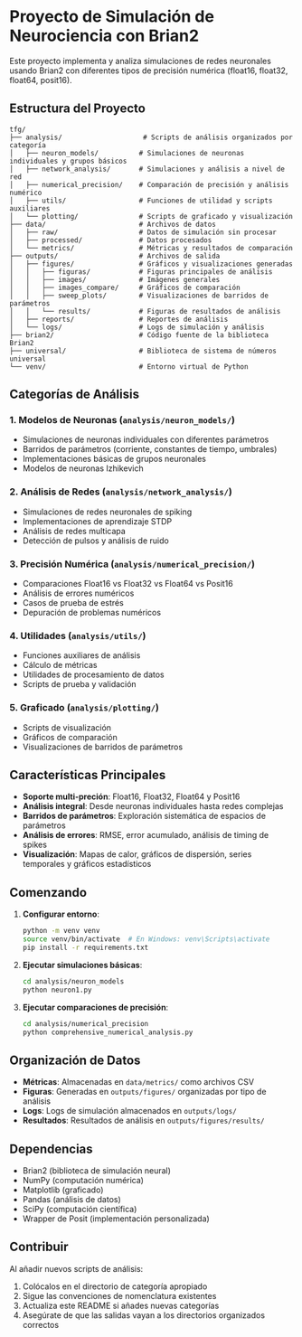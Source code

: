# Proyecto de Simulación de Neurociencia con Brian2

Este proyecto implementa y analiza simulaciones de redes neuronales usando Brian2 con diferentes tipos de precisión numérica (float16, float32, float64, posit16).

## Estructura del Proyecto

```
tfg/
├── analysis/                    # Scripts de análisis organizados por categoría
│   ├── neuron_models/          # Simulaciones de neuronas individuales y grupos básicos
│   ├── network_analysis/       # Simulaciones y análisis a nivel de red
│   ├── numerical_precision/    # Comparación de precisión y análisis numérico
│   ├── utils/                  # Funciones de utilidad y scripts auxiliares
│   └── plotting/               # Scripts de graficado y visualización
├── data/                       # Archivos de datos
│   ├── raw/                    # Datos de simulación sin procesar
│   ├── processed/              # Datos procesados
│   └── metrics/                # Métricas y resultados de comparación
├── outputs/                    # Archivos de salida
│   ├── figures/                # Gráficos y visualizaciones generadas
│   │   ├── figuras/            # Figuras principales de análisis
│   │   ├── images/             # Imágenes generales
│   │   ├── images_compare/     # Gráficos de comparación
│   │   ├── sweep_plots/        # Visualizaciones de barridos de parámetros
│   │   └── results/            # Figuras de resultados de análisis
│   ├── reports/                # Reportes de análisis
│   └── logs/                   # Logs de simulación y análisis
├── brian2/                     # Código fuente de la biblioteca Brian2
├── universal/                  # Biblioteca de sistema de números universal
└── venv/                       # Entorno virtual de Python
```

## Categorías de Análisis

### 1. Modelos de Neuronas (`analysis/neuron_models/`)
- Simulaciones de neuronas individuales con diferentes parámetros
- Barridos de parámetros (corriente, constantes de tiempo, umbrales)
- Implementaciones básicas de grupos neuronales
- Modelos de neuronas Izhikevich

### 2. Análisis de Redes (`analysis/network_analysis/`)
- Simulaciones de redes neuronales de spiking
- Implementaciones de aprendizaje STDP
- Análisis de redes multicapa
- Detección de pulsos y análisis de ruido

### 3. Precisión Numérica (`analysis/numerical_precision/`)
- Comparaciones Float16 vs Float32 vs Float64 vs Posit16
- Análisis de errores numéricos
- Casos de prueba de estrés
- Depuración de problemas numéricos

### 4. Utilidades (`analysis/utils/`)
- Funciones auxiliares de análisis
- Cálculo de métricas
- Utilidades de procesamiento de datos
- Scripts de prueba y validación

### 5. Graficado (`analysis/plotting/`)
- Scripts de visualización
- Gráficos de comparación
- Visualizaciones de barridos de parámetros

## Características Principales

- **Soporte multi-preción**: Float16, Float32, Float64 y Posit16
- **Análisis integral**: Desde neuronas individuales hasta redes complejas
- **Barridos de parámetros**: Exploración sistemática de espacios de parámetros
- **Análisis de errores**: RMSE, error acumulado, análisis de timing de spikes
- **Visualización**: Mapas de calor, gráficos de dispersión, series temporales y gráficos estadísticos

## Comenzando

1. **Configurar entorno**:
   ```bash
   python -m venv venv
   source venv/bin/activate  # En Windows: venv\Scripts\activate
   pip install -r requirements.txt
   ```

2. **Ejecutar simulaciones básicas**:
   ```bash
   cd analysis/neuron_models
   python neuron1.py
   ```

3. **Ejecutar comparaciones de precisión**:
   ```bash
   cd analysis/numerical_precision
   python comprehensive_numerical_analysis.py
   ```

## Organización de Datos

- **Métricas**: Almacenadas en `data/metrics/` como archivos CSV
- **Figuras**: Generadas en `outputs/figures/` organizadas por tipo de análisis
- **Logs**: Logs de simulación almacenados en `outputs/logs/`
- **Resultados**: Resultados de análisis en `outputs/figures/results/`

## Dependencias

- Brian2 (biblioteca de simulación neural)
- NumPy (computación numérica)
- Matplotlib (graficado)
- Pandas (análisis de datos)
- SciPy (computación científica)
- Wrapper de Posit (implementación personalizada)

## Contribuir

Al añadir nuevos scripts de análisis:
1. Colócalos en el directorio de categoría apropiado
2. Sigue las convenciones de nomenclatura existentes
3. Actualiza este README si añades nuevas categorías
4. Asegúrate de que las salidas vayan a los directorios organizados correctos 
